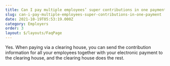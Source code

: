 ```yaml
---
title: Can I pay multiple employees’ super contributions in one payment?
slug: can-i-pay-multiple-employees-super-contributions-in-one-payment
date: 2021-10-19T05:53:19.000Z
category: Employers
order: 3
layout: $/layouts/FaqPage
---
```


Yes. When paying via a clearing house, you can send the contribution information for all your employees together with your electronic payment to the clearing house, and the clearing house does the rest.

